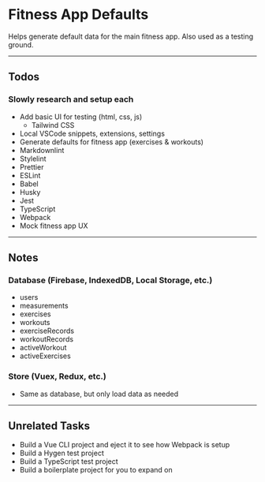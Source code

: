 # Fitness App Defaults

Helps generate default data for the main fitness app. Also used as a testing ground.

---

## Todos

### Slowly research and setup each

- Add basic UI for testing (html, css, js)
  - Tailwind CSS
- Local VSCode snippets, extensions, settings
- Generate defaults for fitness app (exercises & workouts)
- Markdownlint
- Stylelint
- Prettier
- ESLint
- Babel
- Husky
- Jest
- TypeScript
- Webpack
- Mock fitness app UX

---

## Notes

### Database (Firebase, IndexedDB, Local Storage, etc.)

- users
- measurements
- exercises
- workouts
- exerciseRecords
- workoutRecords
- activeWorkout
- activeExercises

### Store (Vuex, Redux, etc.)

- Same as database, but only load data as needed

---

## Unrelated Tasks

- Build a Vue CLI project and eject it to see how Webpack is setup
- Build a Hygen test project
- Build a TypeScript test project
- Build a boilerplate project for you to expand on
